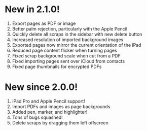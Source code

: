 # New in 2.1.0!

1. Export pages as PDF or image
2. Better palm rejection, particularly with the Apple Pencil
3. Quickly delete all scraps in the sidebar with new delete button
4. Increased resolution of imported background images
5. Exported pages now mirror the current orientation of the iPad
6. Reduced page content flicker when turning pages
7. Fixed scrap background scale when cut from a PDF
8. Fixed importing pages sent over iCloud from contacts
9. Fixed page thumbnails for encrypted PDFs


# New since 2.0.0!
1. iPad Pro and Apple Pencil support!
2. Import PDFs and images as page backgrounds
3. Added pen, marker, and highlighter!
4. Tons of bugs squashed!
5. Delete scraps by dragging them left offscreen
